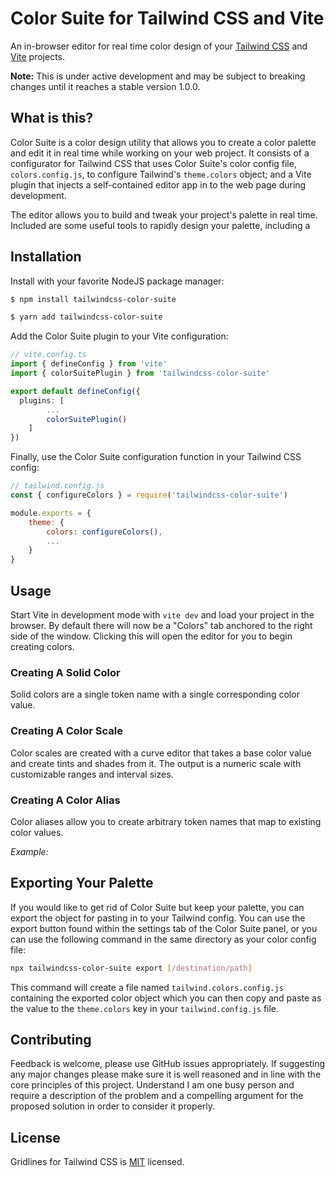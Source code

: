 # Color Suite for Tailwind CSS and Vite

An in-browser editor for real time color design of your [Tailwind CSS](https://github.com/tailwindlabs/tailwindcss) and [Vite](https://github.com/vitejs/vite) projects.

**Note:** This is under active development and may be subject to breaking changes until it reaches a stable version 1.0.0.

## What is this?

Color Suite is a color design utility that allows you to create a color palette and edit it in real time while working on your web project. It consists of a configurator for Tailwind CSS that uses Color Suite's color config file, `colors.config.js`, to configure Tailwind's `theme.colors` object; and a Vite plugin that injects a self-contained editor app in to the web page during development.

The editor allows you to build and tweak your project's palette in real time. Included are some useful tools to rapidly design your palette, including a 

## Installation

Install with your favorite NodeJS package manager:

```bash
$ npm install tailwindcss-color-suite

$ yarn add tailwindcss-color-suite
```

Add the Color Suite plugin to your Vite configuration:

```ts
// vite.config.ts
import { defineConfig } from 'vite'
import { colorSuitePlugin } from 'tailwindcss-color-suite'

export default defineConfig({
  plugins: [
		...
		colorSuitePlugin()
	]
})

```

Finally, use the Color Suite configuration function in your Tailwind CSS config:

```js
// tailwind.config.js
const { configureColors } = require('tailwindcss-color-suite')

module.exports = {
	theme: {
		colors: configureColors(),
		...
	}
}
```

## Usage

Start Vite in development mode with `vite dev` and load your project in the browser. By default there will now be a "Colors" tab anchored to the right side of the window. Clicking this will open the editor for you to begin creating colors.

### Creating A Solid Color

Solid colors are a single token name with a single corresponding color value.

### Creating A Color Scale

Color scales are created with a curve editor that takes a base color value and create tints and shades from it. The output is a numeric scale with customizable ranges and interval sizes.

### Creating A Color Alias

Color aliases allow you to create arbitrary token names that map to existing color values.

*Example:* 

## Exporting Your Palette

If you would like to get rid of Color Suite but keep your palette, you can export the object for pasting in to your Tailwind config. You can use the export button found within the settings tab of the Color Suite panel, or you can use the following command in the same directory as your color config file:

```bash
npx tailwindcss-color-suite export [/destination/path]
```

This command will create a file named `tailwind.colors.config.js` containing the exported color object which you can then copy and paste as the value to the `theme.colors` key in your `tailwind.config.js` file.

## Contributing

Feedback is welcome, please use GitHub issues appropriately. If suggesting any major changes please make sure it is well reasoned and in line with the core principles of this project. Understand I am one busy person and require a description of the problem and a compelling argument for the proposed solution in order to consider it properly.

## License

Gridlines for Tailwind CSS is [MIT](LICENSE) licensed.